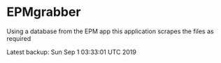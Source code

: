# EPMgrabber
Using a database from the EPM app this application scrapes the files as required


Latest backup: Sun Sep 1 03:33:01 UTC 2019
